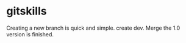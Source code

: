 # gitskills
Creating a new branch is quick and simple.
create dev.
Merge
the 1.0 version is finished.
